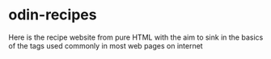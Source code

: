 # odin-recipes
Here is the recipe website from pure HTML with the aim to sink in the basics of the tags used commonly in most web pages on internet